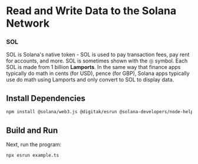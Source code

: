 # Read and Write Data to the Solana Network
### **SOL**

SOL is Solana's native token - SOL is used to pay transaction fees, pay rent for accounts, and more. SOL is sometimes shown with the ◎ symbol. 
Each SOL is made from 1 billion **Lamports**. In the same way that finance apps typically do math in cents (for USD), pence (for GBP), 
Solana apps typically use do math using Lamports and only convert to SOL to display data.

## Install Dependencies
```bash
npm install @solana/web3.js @digitak/esrun @solana-developers/node-helpers dotenv typescript
```

## Build and Run
Next, run the program:

```bash
npx esrun example.ts
```
